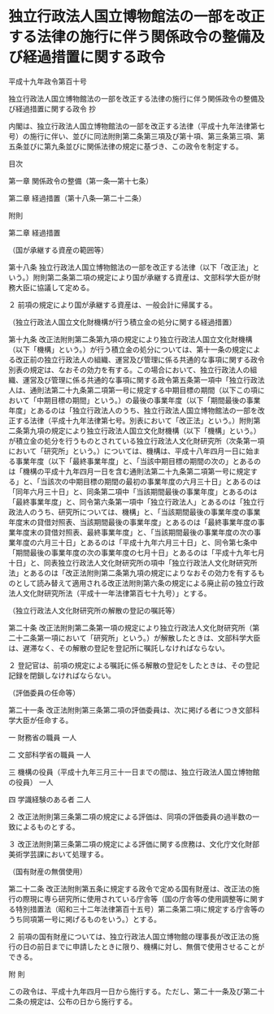 # 独立行政法人国立博物館法の一部を改正する法律の施行に伴う関係政令の整備及び経過措置に関する政令

平成十九年政令第百十号

独立行政法人国立博物館法の一部を改正する法律の施行に伴う関係政令の整備及び経過措置に関する政令 抄

内閣は、独立行政法人国立博物館法の一部を改正する法律（平成十九年法律第七号）の施行に伴い、並びに同法附則第二条第三項及び第十項、第三条第三項、第五条並びに第九条並びに関係法律の規定に基づき、この政令を制定する。

目次

第一章 関係政令の整備（第一条―第十七条）

第二章 経過措置（第十八条―第二十二条）

附則

第二章 経過措置

（国が承継する資産の範囲等）

第十八条 独立行政法人国立博物館法の一部を改正する法律（以下「改正法」という。）附則第二条第二項の規定により国が承継する資産は、文部科学大臣が財務大臣に協議して定める。

２ 前項の規定により国が承継する資産は、一般会計に帰属する。

（独立行政法人国立文化財機構が行う積立金の処分に関する経過措置）

第十九条 改正法附則第二条第九項の規定により独立行政法人国立文化財機構（以下「機構」という。）が行う積立金の処分については、第十一条の規定による改正前の独立行政法人の組織、運営及び管理に係る共通的な事項に関する政令別表の規定は、なおその効力を有する。この場合において、独立行政法人の組織、運営及び管理に係る共通的な事項に関する政令第五条第一項中「独立行政法人は、通則法第二十九条第二項第一号に規定する中期目標の期間（以下この項において「中期目標の期間」という。）の最後の事業年度（以下「期間最後の事業年度」とあるのは「独立行政法人のうち、独立行政法人国立博物館法の一部を改正する法律（平成十九年法律第七号。別表において「改正法」という。）附則第二条第九項の規定により独立行政法人国立文化財機構（以下「機構」という。）が積立金の処分を行うものとされている独立行政法人文化財研究所（次条第一項において「研究所」という。）については、機構は、平成十八年四月一日に始まる事業年度（以下「最終事業年度」と、「当該中期目標の期間の次の」とあるのは「機構の平成十九年四月一日を含む通則法第二十九条第二項第一号に規定する」と、「当該次の中期目標の期間の最初の事業年度の六月三十日」とあるのは「同年六月三十日」と、同条第二項中「当該期間最後の事業年度」とあるのは「最終事業年度」と、同令第六条第一項中「独立行政法人」とあるのは「独立行政法人のうち、研究所については、機構」と、「当該期間最後の事業年度の事業年度末の貸借対照表、当該期間最後の事業年度」とあるのは「最終事業年度の事業年度末の貸借対照表、最終事業年度」と、「当該期間最後の事業年度の次の事業年度の六月三十日」とあるのは「平成十九年六月三十日」と、同令第七条中「期間最後の事業年度の次の事業年度の七月十日」とあるのは「平成十九年七月十日」と、同表独立行政法人文化財研究所の項中「独立行政法人文化財研究所法」とあるのは「改正法附則第二条第九項の規定によりなおその効力を有するものとして読み替えて適用される改正法附則第六条の規定による廃止前の独立行政法人文化財研究所法（平成十一年法律第百七十九号）」とする。

（独立行政法人文化財研究所の解散の登記の嘱託等）

第二十条 改正法附則第二条第一項の規定により独立行政法人文化財研究所（第二十二条第一項において「研究所」という。）が解散したときは、文部科学大臣は、遅滞なく、その解散の登記を登記所に嘱託しなければならない。

２ 登記官は、前項の規定による嘱託に係る解散の登記をしたときは、その登記記録を閉鎖しなければならない。

（評価委員の任命等）

第二十一条 改正法附則第三条第二項の評価委員は、次に掲げる者につき文部科学大臣が任命する。

一 財務省の職員 一人

二 文部科学省の職員 一人

三 機構の役員（平成十九年三月三十一日までの間は、独立行政法人国立博物館の役員） 一人

四 学識経験のある者 二人

２ 改正法附則第三条第二項の規定による評価は、同項の評価委員の過半数の一致によるものとする。

３ 改正法附則第三条第二項の規定による評価に関する庶務は、文化庁文化財部美術学芸課において処理する。

（国有財産の無償使用）

第二十二条 改正法附則第五条に規定する政令で定める国有財産は、改正法の施行の際現に専ら研究所に使用されている庁舎等（国の庁舎等の使用調整等に関する特別措置法（昭和三十二年法律第百十五号）第二条第二項に規定する庁舎等のうち同項第一号に掲げるものをいう。）とする。

２ 前項の国有財産については、独立行政法人国立博物館の理事長が改正法の施行の日の前日までに申請したときに限り、機構に対し、無償で使用させることができる。

附 則

この政令は、平成十九年四月一日から施行する。ただし、第二十一条及び第二十二条の規定は、公布の日から施行する。
